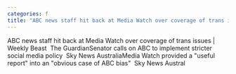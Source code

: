 ```yaml
---
categories: f
title: "ABC news staff hit back at Media Watch over coverage of trans issues  Weekly Beast  The Guardian"
---
```

ABC news staff hit back at Media Watch over coverage of trans issues | Weekly Beast&nbsp;&nbsp;The GuardianSenator calls on ABC to implement stricter social media policy&nbsp;&nbsp;Sky News AustraliaMedia Watch provided a "useful report" into an "obvious case of ABC bias"&nbsp;&nbsp;Sky News Austral